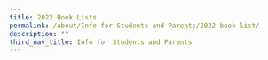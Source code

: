 ```yaml
---
title: 2022 Book Lists
permalink: /about/Info-for-Students-and-Parents/2022-book-list/
description: ""
third_nav_title: Info for Students and Parents
---
```


